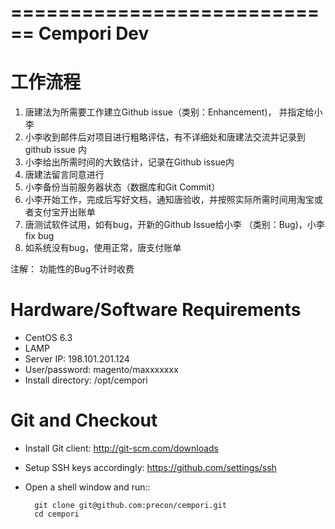============================
Cempori Dev 
============================

工作流程
===========

1. 唐建法为所需要工作建立Github issue（类别：Enhancement)， 并指定给小李
2. 小李收到邮件后对项目进行粗略评估，有不详细处和唐建法交流并记录到github issue 内
3. 小李给出所需时间的大致估计，记录在Github issue内
4. 唐建法留言同意进行
5. 小李备份当前服务器状态（数据库和Git Commit）
6. 小李开始工作，完成后写好文档，通知唐验收，并按照实际所需时间用淘宝或者支付宝开出账单
7. 唐测试软件试用，如有bug，开新的Github Issue给小李 （类别：Bug)，小李fix bug
8. 如系统没有bug，使用正常，唐支付账单 

注解：
  功能性的Bug不计时收费

Hardware/Software Requirements  
============================
- CentOS 6.3
- LAMP 
- Server IP: 198.101.201.124
- User/password: magento/maxxxxxxx
- Install directory: /opt/cempori




Git and Checkout
============================
- Install Git client: http://git-scm.com/downloads
- Setup SSH keys accordingly: https://github.com/settings/ssh
- Open a shell window and run::


	  	git clone git@github.com:precon/cempori.git
	  	cd cempori 


 



